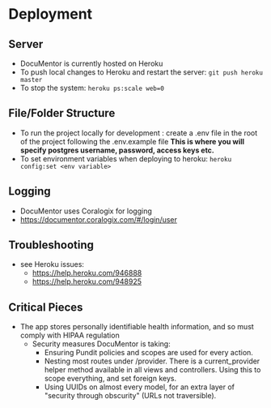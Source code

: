 # Deployment

## Server 
* DocuMentor is currently hosted on Heroku
* To push local changes to Heroku and restart the server: `git push heroku master`
* To stop the system: `heroku ps:scale web=0`

## File/Folder Structure
* To run the project locally for development : create a .env file in the root of the project following the .env.example file
  <strong>This is where you will specify postgres username, password, access keys etc.</strong>
* To set environment variables when deploying to heroku: `heroku config:set <env variable>`

## Logging
* DocuMentor uses Coralogix for logging
* https://documentor.coralogix.com/#/login/user

## Troubleshooting
* see Heroku issues:
  *  https://help.heroku.com/946888
  *  https://help.heroku.com/948925

## Critical Pieces
* The app stores personally identifiable health information, and so must comply with HIPAA regulation
  * Security measures DocuMentor is taking:
      * Ensuring Pundit policies and scopes are used for every action.
      * Nesting most routes under /provider. There is a current_provider helper method available in all views and controllers. Using this to scope                 everything, and set foreign keys.
      * Using UUIDs on almost every model, for an extra layer of "security through obscurity" (URLs not traversible).




